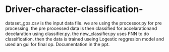 # Driver-character-classification-
dataset_gps.csv is the input data file. 
we are using the processor.py for pre processing. 
the pre processed data is then classified for accelarationand decelaration using classifier.py. 
the new_classifier.py uses FNN to do classification.
then the data is trained useing Logestic reggresion model and used an gui for final op.
Documentation in the ppt.
